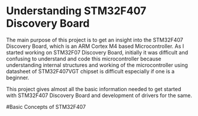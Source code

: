 # Understanding STM32F407 Discovery Board
The main purpose of this project is to get an insight into the STM32F407 Discovery Board, which is an ARM Cortex M4 based Microcontroller. As I started working on STM32F07 Discovery Board, initially it was difficult and confusing to understand and code this microcontroller because understanding internal structures and working of the microcontroller using datasheet of STM32F407VGT chipset is difficult especially if one is a beginner.

This project gives almost all the basic information needed to get started with STM32F407 Discovery Board and development of drivers for the same.

#Basic Concepts of STM32F407
